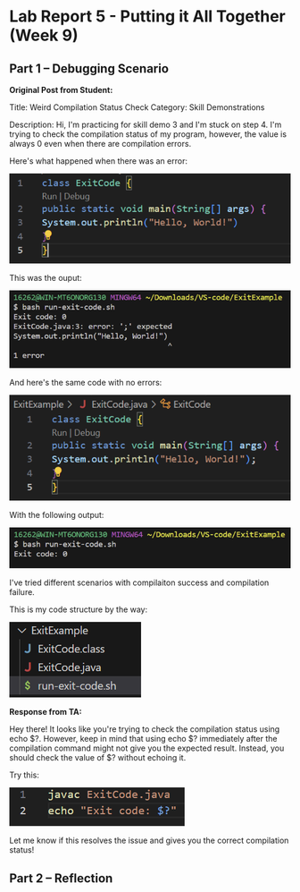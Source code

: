 # Lab Report 5 - Putting it All Together (Week 9)
## Part 1 – Debugging Scenario

**Original Post from Student:**

Title: Weird Compilation Status Check
Category: Skill Demonstrations 

Description:
Hi, I'm practicing for skill demo 3 and I'm stuck on step 4. I'm trying to check the compilation status of my program, however, the value is always 0 even when there are compilation errors. 

Here's what happened when there was an error: 

![image](Error.png)

This was the ouput: 

![image](OutputError.png)

And here's the same code with no errors:

![image](NoError.png)

With the following output: 

![image](OutputNoError.png)

I've tried different scenarios with compilaiton success and compilation failure.

This is my code structure by the way: 

![image](Structrue.png)

**Response from TA:**

Hey there! It looks like you're trying to check the compilation status using echo $?. However, keep in mind that using echo $? immediately after the compilation command might not give you the expected result. Instead, you should check the value of $? without echoing it.

Try this:

![image](TAFix.png)

Let me know if this resolves the issue and gives you the correct compilation status!

## Part 2 – Reflection
